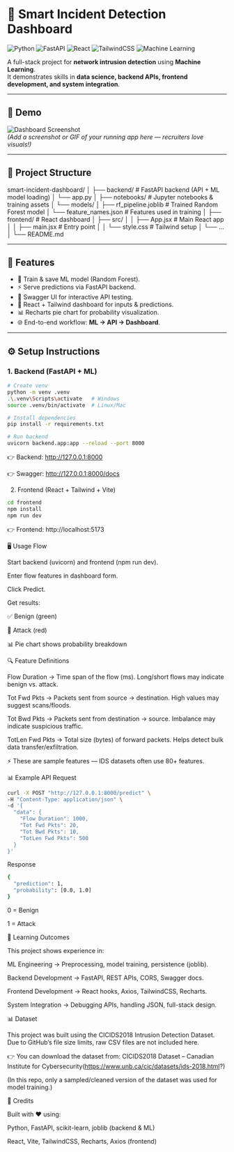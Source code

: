 # 🚨 Smart Incident Detection Dashboard  

![Python](https://img.shields.io/badge/Python-3.10-blue?logo=python)
![FastAPI](https://img.shields.io/badge/FastAPI-Backend-success?logo=fastapi)
![React](https://img.shields.io/badge/React-Frontend-61DAFB?logo=react)
![TailwindCSS](https://img.shields.io/badge/TailwindCSS-UI-38B2AC?logo=tailwind-css)
![Machine Learning](https://img.shields.io/badge/ML-RandomForest-orange?logo=scikit-learn)

A full-stack project for **network intrusion detection** using **Machine Learning**.  
It demonstrates skills in **data science, backend APIs, frontend development, and system integration**.  

---

## 📸 Demo

![Dashboard Screenshot](docs/demo.png)  
*(Add a screenshot or GIF of your running app here — recruiters love visuals!)*

---

## 📂 Project Structure

smart-incident-dashboard/
│
├── backend/ # FastAPI backend (API + ML model loading)
│ └── app.py
│
├── notebooks/ # Jupyter notebooks & training assets
│ └── models/
│ ├── rf_pipeline.joblib # Trained Random Forest model
│ └── feature_names.json # Features used in training
│
├── frontend/ # React dashboard
│ ├── src/
│ │ ├── App.jsx # Main React app
│ │ ├── main.jsx # Entry point
│ │ └── style.css # Tailwind setup
│ └── ...
│
└── README.md


---

## 🚀 Features

* 🔎 Train & save ML model (Random Forest).  
* ⚡ Serve predictions via FastAPI backend.  
* 🧩 Swagger UI for interactive API testing.  
* 🎨 React + Tailwind dashboard for inputs & predictions.  
* 📊 Recharts pie chart for probability visualization.  
* 🌐 End-to-end workflow: **ML → API → Dashboard**.  

---

## ⚙️ Setup Instructions  

### 1. Backend (FastAPI + ML)  

```bash
# Create venv
python -m venv .venv
.\.venv\Scripts\activate   # Windows
source .venv/bin/activate  # Linux/Mac

# Install dependencies
pip install -r requirements.txt

# Run backend
uvicorn backend.app:app --reload --port 8000

```
👉 Backend: http://127.0.0.1:8000

👉 Swagger: http://127.0.0.1:8000/docs

2. Frontend (React + Tailwind + Vite)
```bash
cd frontend
npm install
npm run dev
```
👉 Frontend: http://localhost:5173

🖥️ Usage Flow

Start backend (uvicorn) and frontend (npm run dev).

Enter flow features in dashboard form.

Click Predict.

Get results:

✅ Benign (green)

🚨 Attack (red)

📊 Pie chart shows probability breakdown

🔍 Feature Definitions

Flow Duration → Time span of the flow (ms). Long/short flows may indicate benign vs. attack.

Tot Fwd Pkts → Packets sent from source → destination. High values may suggest scans/floods.

Tot Bwd Pkts → Packets sent from destination → source. Imbalance may indicate suspicious traffic.

TotLen Fwd Pkts → Total size (bytes) of forward packets. Helps detect bulk data transfer/exfiltration.

⚡ These are sample features — IDS datasets often use 80+ features.

📊 Example API Request
```bash
curl -X POST "http://127.0.0.1:8000/predict" \
-H "Content-Type: application/json" \
-d '{
  "data": {
    "Flow Duration": 1000,
    "Tot Fwd Pkts": 20,
    "Tot Bwd Pkts": 10,
    "TotLen Fwd Pkts": 500
  }
}'
```
Response
```bash
{
  "prediction": 1,
  "probability": [0.0, 1.0]
}

```
0 = Benign

1 = Attack

📖 Learning Outcomes

This project shows experience in:

ML Engineering → Preprocessing, model training, persistence (joblib).

Backend Development → FastAPI, REST APIs, CORS, Swagger docs.

Frontend Development → React hooks, Axios, TailwindCSS, Recharts.

System Integration → Debugging APIs, handling JSON, full-stack design.

📊 Dataset

This project was built using the CICIDS2018 Intrusion Detection Dataset.
Due to GitHub’s file size limits, raw CSV files are not included here.

👉 You can download the dataset from:
CICIDS2018 Dataset – Canadian Institute for Cybersecurity(https://www.unb.ca/cic/datasets/ids-2018.html?)

(In this repo, only a sampled/cleaned version of the dataset was used for model training.)

📌 Credits

Built with ❤️ using:

Python, FastAPI, scikit-learn, joblib (backend & ML)

React, Vite, TailwindCSS, Recharts, Axios (frontend)
